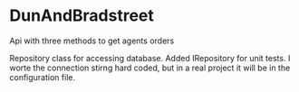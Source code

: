 # DunAndBradstreet
Api with three methods to get agents orders

Repository class for accessing database. 
Added IRepository for unit tests. 
I worte the connection stirng hard coded, but in a real project it will be in the configuration file. 
